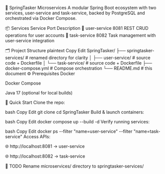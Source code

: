 🚀 SpringTasker Microservices
A modular Spring Boot ecosystem with two services, user-service and task-service, backed by PostgreSQL and orchestrated via Docker Compose.

📦 Services
Service	Port	Description
🔹 user-service	8081	REST CRUD operations for user accounts
🔹 task-service	8082	Task management with user-service integration

🗂️ Project Structure
plaintext
Copy
Edit
SpringTasker/
├── springtasker-services/     # renamed directory for clarity
│   ├── user-service/          # source code + Dockerfile
│   └── task-service/          # source code + Dockerfile
├── docker-compose.yml         # Compose orchestration
└── README.md                  # this document
⚙️ Prerequisites
Docker

Docker Compose

Java 17 (optional for local builds)

🚀 Quick Start
Clone the repo:

bash
Copy
Edit
git clone <repo-url>
cd SpringTasker
Build & launch containers:

bash
Copy
Edit
docker compose up --build -d
Verify running services:

bash
Copy
Edit
docker ps --filter "name=user-service" --filter "name=task-service"
Access APIs:

🌐 http://localhost:8081 → user-service

🌐 http://localhost:8082 → task-service

📝 TODO
Rename microservices/ directory to springtasker-services/






